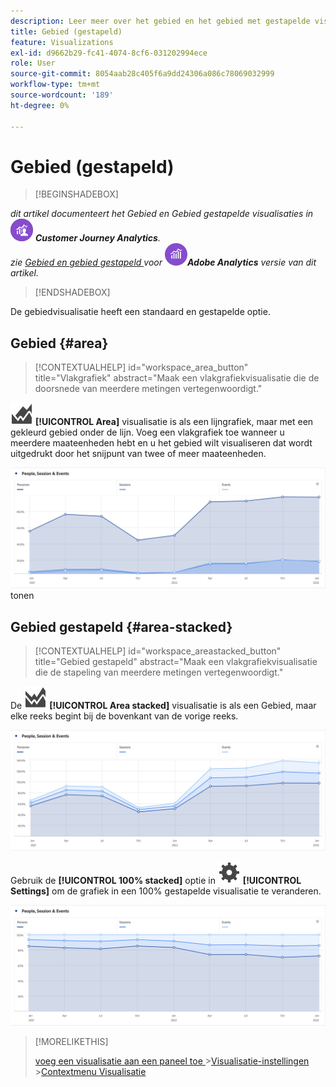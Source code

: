 ```yaml
---
description: Leer meer over het gebied en het gebied met gestapelde visualisatie.
title: Gebied (gestapeld)
feature: Visualizations
exl-id: d9662b29-fc41-4074-8cf6-031202994ece
role: User
source-git-commit: 8054aab28c405f6a9dd24306a086c78069032999
workflow-type: tm+mt
source-wordcount: '189'
ht-degree: 0%

---
```


# Gebied (gestapeld)

>[!BEGINSHADEBOX]

_dit artikel documenteert het Gebied en Gebied gestapelde visualisaties in_ ![ CustomerJourneyAnalytics ](/help/assets/icons/CustomerJourneyAnalytics.svg) _&#x200B;**Customer Journey Analytics**._<br/>_zie [ Gebied en gebied gestapeld ](https://experienceleague.adobe.com/nl/docs/analytics/analyze/analysis-workspace/visualizations/area) voor_ ![ AdobeAnalytics ](/help/assets/icons/AdobeAnalytics.svg) _&#x200B;**Adobe Analytics** versie van dit artikel._

>[!ENDSHADEBOX]


De gebiedvisualisatie heeft een standaard en gestapelde optie.

## Gebied {#area}

<!-- markdownlint-disable MD034 -->

>[!CONTEXTUALHELP]
>id="workspace_area_button"
>title="Vlakgrafiek"
>abstract="Maak een vlakgrafiekvisualisatie die de doorsnede van meerdere metingen vertegenwoordigt."

<!-- markdownlint-enable MD034 -->





![ GraphArea ](/help/assets/icons/GraphArea.svg) **[!UICONTROL Area]** visualisatie is als een lijngrafiek, maar met een gekleurd gebied onder de lijn. Voeg een vlakgrafiek toe wanneer u meerdere maateenheden hebt en u het gebied wilt visualiseren dat wordt uitgedrukt door het snijpunt van twee of meer maateenheden.

![ visualisatie die van het Gebied veelvoudige metriek ](assets/area.png) tonen

## Gebied gestapeld {#area-stacked}

<!-- markdownlint-disable MD034 -->

>[!CONTEXTUALHELP]
>id="workspace_areastacked_button"
>title="Gebied gestapeld"
>abstract="Maak een vlakgrafiekvisualisatie die de stapeling van meerdere metingen vertegenwoordigt."

<!-- markdownlint-enable MD034 -->


De ![ GraphAreaStated ](/help/assets/icons/GraphAreaStacked.svg) **[!UICONTROL Area stacked]** visualisatie is als een Gebied, maar elke reeks begint bij de bovenkant van de vorige reeks.

![ Gebied gestapeld tonend elke reeks bij de bovenkant van de vorige reeks.](assets/area-stacked.png)

Gebruik de **[!UICONTROL 100% stacked]** optie in ![ Plaatsend ](/help/assets/icons/Setting.svg) **[!UICONTROL Settings]** om de grafiek in een 100% gestapelde visualisatie te veranderen.

![ Gebied gestapeld die een 100% gestapelde visualisatie tonen.](assets/area-stacked100.png)

>[!MORELIKETHIS]
>
>[ voeg een visualisatie aan een paneel toe ](/help/analysis-workspace/visualizations/freeform-analysis-visualizations.md#add-visualizations-to-a-panel)
>&#x200B;>[Visualisatie-instellingen ](/help/analysis-workspace/visualizations/freeform-analysis-visualizations.md#settings)
>&#x200B;>[Contextmenu Visualisatie ](/help/analysis-workspace/visualizations/freeform-analysis-visualizations.md#context-menu)
>
